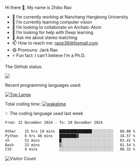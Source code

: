 Hi there 👋, My name is Zhibo Rao
- 🔭 I’m currently working at Nanchang Hangkong University
- 🌱 I’m currently learning computer vision
- 👯 I’m looking to collaborate on Archaic-Atom
- 🤔 I’m looking for help with Deep learning
- 💬 Ask me about stereo matching
- 📫 How to reach me: raoxi36@foxmail.com
- 😄 Pronouns: Jack Rao
- ⚡ Fun fact: I can't believe I'm a Ph.D.

The GitHub status:

![](https://github-readme-stats.vercel.app/api?username=ZhiboRao)

Recent programming languages used:

[![Top Langs](https://github-readme-stats.vercel.app/api/top-langs/?username=ZhiboRao&layout=compact)](https://github.com/anuraghazra/github-readme-stats)

Total coding time: [![wakatime](https://wakatime.com/badge/user/51ec5ec7-4742-4243-9eea-732ade32c0b7.svg)](https://wakatime.com/@51ec5ec7-4742-4243-9eea-732ade32c0b7)

✨ The coding language used last week 
<!--START_SECTION:waka-->

```txt
From: 22 December 2024 - To: 29 December 2024

Other    15 hrs 19 mins  ███████████████░░░░░░░░░░   60.08 %
Python   8 hrs 48 mins   ████████▓░░░░░░░░░░░░░░░░   34.57 %
sh       52 mins         █░░░░░░░░░░░░░░░░░░░░░░░░   03.41 %
Bash     23 mins         ▒░░░░░░░░░░░░░░░░░░░░░░░░   01.54 %
CSV      4 mins          ░░░░░░░░░░░░░░░░░░░░░░░░░   00.32 %
```

<!--END_SECTION:waka-->

![Visitor Count](https://profile-counter.glitch.me/Raohaocheng/count.svg)
